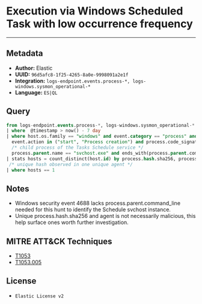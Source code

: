 # Execution via Windows Scheduled Task with low occurrence frequency

---

## Metadata

- **Author:** Elastic
- **UUID:** `96d5afc8-1f25-4265-8a0e-9998091a2e1f`
- **Integration:** `logs-endpoint.events.process-*, logs-windows.sysmon_operational-*`
- **Language:** `ES|QL`

## Query

```sql
from logs-endpoint.events.process-*, logs-windows.sysmon_operational-*
| where  @timestamp > now() - 7 day
| where host.os.family == "windows" and event.category == "process" and 
  event.action in ("start", "Process creation") and process.code_signature.trusted != true and 
  /* child process of the Tasks Schedule service */
  process.parent.name == "svchost.exe" and ends_with(process.parent.command_line, "Schedule")
| stats hosts = count_distinct(host.id) by process.hash.sha256, process.name
 /* unique hash observed in one unique agent */
| where hosts == 1
```

## Notes

- Windows security event 4688 lacks process.parent.command_line needed for this hunt to identify the Schedule svchost instance.
- Unique process.hash.sha256 and agent is not necessarily malicious, this help surface ones worth further investigation.
## MITRE ATT&CK Techniques

- [T1053](https://attack.mitre.org/techniques/T1053)
- [T1053.005](https://attack.mitre.org/techniques/T1053/005)

## License

- `Elastic License v2`
